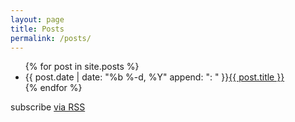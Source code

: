 ```yaml
---
layout: page
title: Posts
permalink: /posts/
---
```


<div class="home">

  <ul class="post-page-list">
    {% for post in site.posts %}
      <li>
        <span class="post-page-meta">{{ post.date | date: "%b %-d, %Y" append: ":   " }}<a class="post-page-link" href="{{ post.url | prepend: site.baseurl }}">{{ post.title }}</a></span>
      </li>
    {% endfor %}
  </ul>

  <p class="rss-subscribe">subscribe <a href="{{ "/feed.xml" | prepend: site.baseurl }}">via RSS</a></p>

</div>
